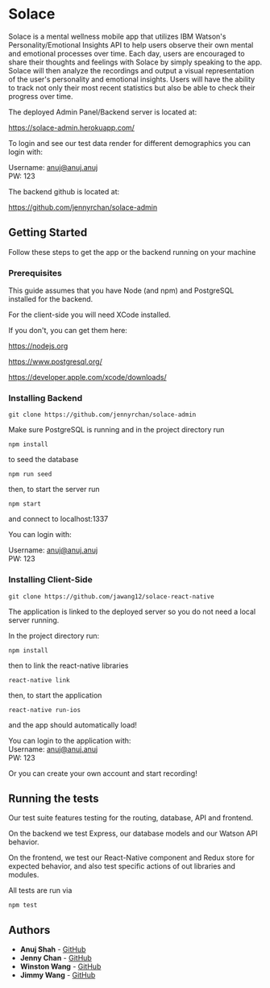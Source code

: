 # Solace

Solace is a mental wellness mobile app that utilizes IBM Watson's Personality/Emotional Insights API to help users observe their own mental and emotional processes over time. Each day, users are encouraged to share their thoughts and feelings with Solace by simply speaking to the app. Solace will then analyze the recordings and output a visual representation of the user's personality and emotional insights. Users will have the ability to track not only their most recent statistics but also be able to check their progress over time.

The deployed Admin Panel/Backend server is located at:

https://solace-admin.herokuapp.com/

To login and see our test data render for different demographics you can login with:

Username: anuj@anuj.anuj  
PW: 123  


The backend github is located at:

https://github.com/jennyrchan/solace-admin 



## Getting Started

Follow these steps to get the app or the backend running on your machine



### Prerequisites

This guide assumes that you have Node (and npm) and PostgreSQL installed for the backend. 

For the client-side you will need XCode installed. 

If you don't, you can get them here: 

https://nodejs.org

https://www.postgresql.org/

https://developer.apple.com/xcode/downloads/



### Installing Backend

```
git clone https://github.com/jennyrchan/solace-admin
```

Make sure PostgreSQL is running and in the project directory run

```
npm install
```

to seed the database

```
npm run seed
```

then, to start the server run

```
npm start
```

and connect to localhost:1337

You can login with:  

Username: anuj@anuj.anuj  
PW: 123  



### Installing Client-Side

```
git clone https://github.com/jawang12/solace-react-native
```

The application is linked to the deployed server so you do not need a local server running.

In the project directory run:

```
npm install
```

then to link the react-native libraries

```
react-native link
```

then, to start the application

```
react-native run-ios
```

and the app should automatically load!

You can login to the application with:     
Username: anuj@anuj.anuj  
PW: 123  
   
Or you can create your own account and start recording!



## Running the tests

Our test suite features testing for the routing, database, API and frontend. 

On the backend we test Express, our database models and our Watson API behavior. 

On the frontend, we test our React-Native component and Redux store for expected behavior, and also test specific actions of out libraries and modules. 

All tests are run via

```
npm test
```



## Authors

* **Anuj Shah** - [GitHub](https://github.com/anujshah108)
* **Jenny Chan** - [GitHub](https://github.com/jennyrchan)
* **Winston Wang** - [GitHub](https://github.com/mobiuschang)
* **Jimmy Wang** - [GitHub](https://github.com/jawang12)


